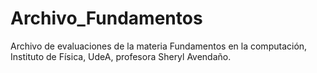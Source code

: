 # Archivo_Fundamentos
Archivo de evaluaciones de la materia Fundamentos en la computación, Instituto de Física, UdeA, profesora Sheryl Avendaño. 
